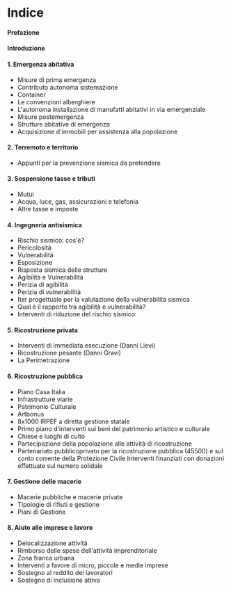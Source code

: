 # Indice

#### Prefazione
#### Introduzione
#### 1. Emergenza abitativa
* Misure di prima emergenza
* Contributo autonoma sistemazione
* Container
* Le convenzioni alberghiere
* L'autonoma installazione di manufatti abitativi in via emergenziale
* Misure postemergenza
* Strutture abitative di emergenza
* Acquisizione d'immobili per assistenza alla popolazione

#### 2. Terremoto e territorio
* Appunti per la prevenzione sismica da pretendere

#### 3. Sospensione tasse e tributi
* Mutui
* Acqua, luce, gas, assicurazioni e telefonia
* Altre tasse e imposte

#### 4. Ingegneria antisismica
* Rischio sismico: cos'è?
* Pericolosità
* Vulnerabilità
* Esposizione
* Risposta sismica delle strutture
* Agibilità e Vulnerabilità
* Perizia di agibilità
* Perizia di vulnerabilità
* Iter progettuale per la valutazione della vulnerabilità sismica
* Qual è il rapporto tra agibilità e vulnerabilità?
* Interventi di riduzione del rischio sismico

#### 5. Ricostruzione privata
* Interventi di immediata esecuzione (Danni Lievi)
* Ricostruzione pesante (Danni Gravi)
* La Perimetrazione

#### 6. Ricostruzione pubblica 
* Piano Casa Italia
* Infrastrutture viarie
* Patrimonio Culturale
* Artbonus
* 8x1000 IRPEF a diretta gestione statale
* Primo piano d'interventi sui beni del patrimonio artistico e culturale
* Chiese e luoghi di culto
* Partecipazione della popolazione alle attività di ricostruzione
* Partenariato pubblicoprivato per la ricostruzione pubblica (45500) e sul conto corrente della Protezione Civile Interventi finanziati con donazioni effettuate sul numero solidale

#### 7. Gestione delle macerie
* Macerie pubbliche e macerie private
* Tipologie di rifiuti e gestione
* Piani di Gestione

#### 8. Aiuto alle imprese e lavoro 
* Delocalizzazione attività
* Rimborso delle spese dell'attività imprenditoriale
* Zona franca urbana
* Interventi a favore di micro, piccole e medie imprese
* Sostegno al reddito dei lavoratori
* Sostegno di inclusione attiva